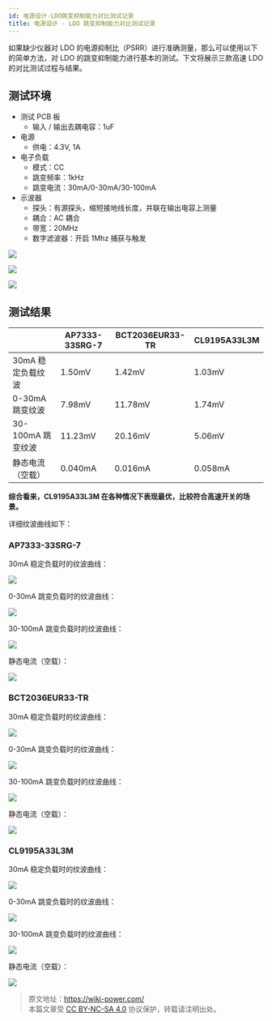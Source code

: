 ```yaml
---
id: 电源设计-LDO跳变抑制能力对比测试记录
title: 电源设计 - LDO 跳变抑制能力对比测试记录
---
```


如果缺少仪器对 LDO 的电源抑制比（PSRR）进行准确测量，那么可以使用以下的简单方法，对 LDO 的跳变抑制能力进行基本的测试。下文将展示三款高速 LDO 的对比测试过程与结果。

## 测试环境

- 测试 PCB 板
  - 输入 / 输出去耦电容：1uF
- 电源
  - 供电：4.3V, 1A
- 电子负载
  - 模式：CC
  - 跳变频率：1kHz
  - 跳变电流：30mA/0-30mA/30-100mA
- 示波器
  - 探头：有源探头，缩短接地线长度，并联在输出电容上测量
  - 耦合：AC 耦合
  - 带宽：20MHz
  - 数字滤波器：开启 1Mhz 捕获与触发

![](https://media.wiki-power.com/img/20220516141413.jpg)

![](https://media.wiki-power.com/img/20220516141418.jpg)

![](https://media.wiki-power.com/img/20220516141424.jpg)

## 测试结果

|                   | AP7333-33SRG-7 | BCT2036EUR33-TR | CL9195A33L3M |
| ----------------- | -------------- | --------------- | ------------ |
| 30mA 稳定负载纹波 | 1.50mV         | 1.42mV          | 1.03mV       |
| 0-30mA 跳变纹波   | 7.98mV         | 11.78mV         | 1.74mV       |
| 30-100mA 跳变纹波 | 11.23mV        | 20.16mV         | 5.06mV       |
| 静态电流（空载）  | 0.040mA        | 0.016mA         | 0.058mA      |

**综合看来，CL9195A33L3M 在各种情况下表现最优，比较符合高速开关的场景。**

详细纹波曲线如下：

### AP7333-33SRG-7

30mA 稳定负载时的纹波曲线：

![](https://media.wiki-power.com/img/20220516140355.png)

0-30mA 跳变负载时的纹波曲线：

![](https://media.wiki-power.com/img/20220516140747.png)

30-100mA 跳变负载时的纹波曲线：

![](https://media.wiki-power.com/img/20220516140848.png)

静态电流（空载）：

![](https://media.wiki-power.com/img/20220516154859.jpg)

### BCT2036EUR33-TR

30mA 稳定负载时的纹波曲线：

![](https://media.wiki-power.com/img/20220516141008.png)

0-30mA 跳变负载时的纹波曲线：

![](https://media.wiki-power.com/img/20220516141016.png)

30-100mA 跳变负载时的纹波曲线：

![](https://media.wiki-power.com/img/20220516141019.png)

静态电流（空载）：

![](https://media.wiki-power.com/img/20220516154913.jpg)

### CL9195A33L3M

30mA 稳定负载时的纹波曲线：

![](https://media.wiki-power.com/img/20220516141024.png)

0-30mA 跳变负载时的纹波曲线：

![](https://media.wiki-power.com/img/20220516141028.png)

30-100mA 跳变负载时的纹波曲线：

![](https://media.wiki-power.com/img/20220516141032.png)

静态电流（空载）：

![](https://media.wiki-power.com/img/20220516154925.jpg)

> 原文地址：<https://wiki-power.com/>  
> 本篇文章受 [CC BY-NC-SA 4.0](https://creativecommons.org/licenses/by/4.0/deed.zh) 协议保护，转载请注明出处。
